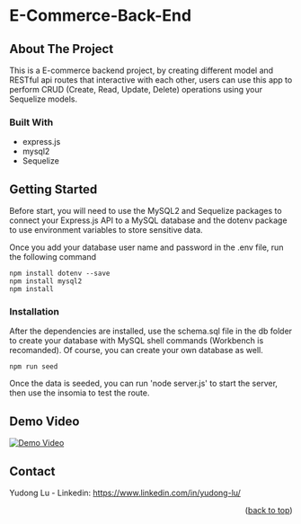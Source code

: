 # E-Commerce-Back-End

<!-- ABOUT THE PROJECT -->
## About The Project

This is a E-commerce backend project, by creating different model and RESTful api routes that interactive with each other, users can use this app to perform CRUD (Create, Read, Update, Delete) operations using your Sequelize models.  



### Built With

* express.js 
* mysql2 
* Sequelize



<!-- GETTING STARTED -->
## Getting Started

Before start, you will need to use the MySQL2 and Sequelize packages to connect your Express.js API to a MySQL database and the dotenv package to use environment variables to store sensitive data.

Once you add your database user name and password in the .env file, run the following command
  ```
  npm install dotenv --save
  npm install mysql2
  npm install
  ```
 
 ### Installation
After the dependencies are installed, use the schema.sql file in the db folder to create your database with MySQL shell commands (Workbench is recomanded).
Of course, you can create your own database as well.
  ```
npm run seed
  ```
Once the data is seeded, you can run 'node server.js' to start the server, then use the insomia to test the route. 

<!-- USAGE EXAMPLES -->
## Demo Video

[![Demo Video](https://img.youtube.com/vi/Y7HPIujPvjo&t=14s/maxresdefault.jpg)](https://youtu.be/Y7HPIujPvjo&t=14s)

<!-- CONTACT -->
## Contact

Yudong Lu - Linkedin: https://www.linkedin.com/in/yudong-lu/

<p align="right">(<a href="#top">back to top</a>)</p>
